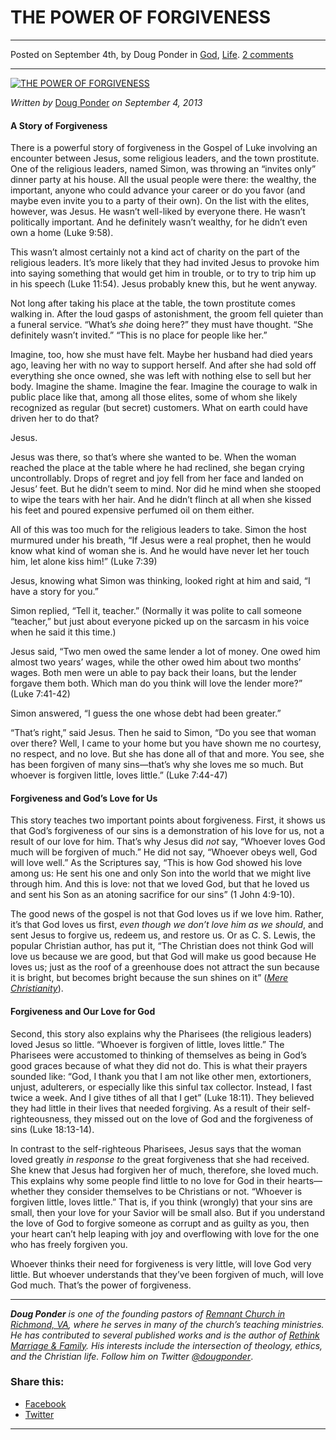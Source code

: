 THE POWER OF FORGIVENESS
========================

* * *

Posted on September 4th, by Doug Ponder in [God](http://www.remnantresource.org/category/god/), [Life](http://www.remnantresource.org/category/life/). [2 comments](http://www.remnantresource.org/the-power-of-forgiveness/#comments)

* * *

[![THE POWER OF FORGIVENESS](http://www.remnantresource.org/wp-content/uploads/2013/09/Untitled-1.png)](http://www.remnantresource.org/wp-content/uploads/2013/09/Untitled-1.png)  

_Written by_ [Doug Ponder](http://www.remnantresource.org/author/doug-ponder/ "Posts by Doug Ponder") _on September 4, 2013_

#### A Story of Forgiveness

There is a powerful story of forgiveness in the Gospel of Luke involving an encounter between Jesus, some religious leaders, and the town prostitute. One of the religious leaders, named Simon, was throwing an “invites only” dinner party at his house. All the usual people were there: the wealthy, the important, anyone who could advance your career or do you favor (and maybe even invite you to a party of their own). On the list with the elites, however, was Jesus. He wasn’t well-liked by everyone there. He wasn’t politically important. And he definitely wasn’t wealthy, for he didn’t even own a home (Luke 9:58).

This wasn’t almost certainly not a kind act of charity on the part of the religious leaders. It’s more likely that they had invited Jesus to provoke him into saying something that would get him in trouble, or to try to trip him up in his speech (Luke 11:54). Jesus probably knew this, but he went anyway.

Not long after taking his place at the table, the town prostitute comes walking in. After the loud gasps of astonishment, the groom fell quieter than a funeral service. “What’s _she_ doing here?” they must have thought. “She definitely wasn’t invited.” “This is no place for people like her.”

Imagine, too, how she must have felt. Maybe her husband had died years ago, leaving her with no way to support herself. And after she had sold off everything she once owned, she was left with nothing else to sell but her body. Imagine the shame. Imagine the fear. Imagine the courage to walk in public place like that, among all those elites, some of whom she likely recognized as regular (but secret) customers. What on earth could have driven her to do that?

Jesus.

Jesus was there, so that’s where she wanted to be. When the woman reached the place at the table where he had reclined, she began crying uncontrollably. Drops of regret and joy fell from her face and landed on Jesus’ feet. But he didn’t seem to mind. Nor did he mind when she stooped to wipe the tears with her hair. And he didn’t flinch at all when she kissed his feet and poured expensive perfumed oil on them either.

All of this was too much for the religious leaders to take. Simon the host murmured under his breath, “If Jesus were a real prophet, then he would know what kind of woman she is. And he would have never let her touch him, let alone kiss him!” (Luke 7:39)

Jesus, knowing what Simon was thinking, looked right at him and said, “I have a story for you.”

Simon replied, “Tell it, teacher.” (Normally it was polite to call someone “teacher,” but just about everyone picked up on the sarcasm in his voice when he said it this time.)

Jesus said, “Two men owed the same lender a lot of money. One owed him almost two years’ wages, while the other owed him about two months’ wages. Both men were un able to pay back their loans, but the lender forgave them both. Which man do you think will love the lender more?” (Luke 7:41-42)

Simon answered, “I guess the one whose debt had been greater.”

“That’s right,” said Jesus. Then he said to Simon, “Do you see that woman over there? Well, I came to your home but you have shown me no courtesy, no respect, and no love. But she has done all of that and more. You see, she has been forgiven of many sins—that’s why she loves me so much. But whoever is forgiven little, loves little.” (Luke 7:44-47)

#### Forgiveness and God’s Love for Us

This story teaches two important points about forgiveness. First, it shows us that God’s forgiveness of our sins is a demonstration of his love for us, not a result of our love for him. That’s why Jesus did _not_ say, “Whoever loves God much will be forgiven of much.” He did not say, “Whoever obeys well, God will love well.” As the Scriptures say, “This is how God showed his love among us: He sent his one and only Son into the world that we might live through him. And this is love: not that we loved God, but that he loved us and sent his Son as an atoning sacrifice for our sins” (1 John 4:9-10).

The good news of the gospel is not that God loves us if we love him. Rather, it’s that God loves us first, _even though we don’t love him as we should_, and sent Jesus to forgive us, redeem us, and restore us. Or as C. S. Lewis, the popular Christian author, has put it, “The Christian does not think God will love us because we are good, but that God will make us good because He loves us; just as the roof of a greenhouse does not attract the sun because it is bright, but becomes bright because the sun shines on it” ([_Mere Christianity_](http://www.amazon.com/Mere-Christianity-C-S-Lewis/dp/0060652926/)).

#### Forgiveness and Our Love for God

Second, this story also explains why the Pharisees (the religious leaders) loved Jesus so little. “Whoever is forgiven of little, loves little.” The Pharisees were accustomed to thinking of themselves as being in God’s good graces because of what they did not do. This is what their prayers sounded like: “God, I thank you that I am not like other men, extortioners, unjust, adulterers, or especially like this sinful tax collector. Instead, I fast twice a week. And I give tithes of all that I get” (Luke 18:11). They believed they had little in their lives that needed forgiving. As a result of their self-righteousness, they missed out on the love of God and the forgiveness of sins (Luke 18:13-14).

In contrast to the self-righteous Pharisees, Jesus says that the woman loved greatly _in response to_ the great forgiveness that she had received. She knew that Jesus had forgiven her of much, therefore, she loved much. This explains why some people find little to no love for God in their hearts—whether they consider themselves to be Christians or not. “Whoever is forgiven little, loves little.” That is, if you think (wrongly) that your sins are small, then your love for your Savior will be small also. But if you understand the love of God to forgive someone as corrupt and as guilty as you, then your heart can’t help leaping with joy and overflowing with love for the one who has freely forgiven you.

Whoever thinks their need for forgiveness is very little, will love God very little. But whoever understands that they’ve been forgiven of much, will love God much. That’s the power of forgiveness.

* * *

_**Doug Ponder** is one of the founding pastors of [Remnant Church in Richmond, VA](http://www.remnantrichmond.org/), where he serves in many of the church’s teaching ministries. He has contributed to several published works and is the author of [Rethink Marriage & Family](http://www.remnantrichmond.org/mediafiles/uploaded/r/0e1604567_rethink-marriage-and-family-ebook.pdf). His interests include the intersection of theology, ethics, and the Christian life. Follow him on Twitter [@dougponder](https://twitter.com/dougponder)_.

### Share this:

*   [Facebook](http://www.remnantresource.org/the-power-of-forgiveness/?share=facebook "Click to share on Facebook")
*   [Twitter](http://www.remnantresource.org/the-power-of-forgiveness/?share=twitter "Click to share on Twitter")

  

* * *
